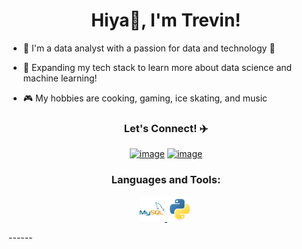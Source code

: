 <h1 align="center">Hiya👋, I'm Trevin! </h1>

- 🔭 I'm a data analyst with a passion for data and technology 🚀

- 🌱 Expanding my tech stack to learn more about data science and machine learning!

- 🎮 My hobbies are cooking, gaming, ice skating, and music 


<h3 align="center">Let's Connect! ✈️</h3>
<div align="center">

[![image](https://img.shields.io/badge/LinkedIn-0077B5?style=for-the-badge&logo=linkedin&logoColor=white)](https://www.linkedin.com/in/trv21/)
[![image](https://img.shields.io/badge/Gmail-D14836?style=for-the-badge&logo=gmail&logoColor=white)](mailto:trevinwilmer@gmail.com)
  
</div>

<h3 align="center">Languages and Tools:</h3>

<p align="center"> 
  <a href="https://www.mysql.com/" target="_blank"> 
    <img src="https://raw.githubusercontent.com/devicons/devicon/master/icons/mysql/mysql-original-wordmark.svg" alt="html5" width="40" height="40"/> 
  </a>
  <a href="https://www.python.org" target="_blank"> 
    <img src="https://raw.githubusercontent.com/devicons/devicon/master/icons/python/python-original.svg" alt="python" width="40" height="40"/> 
  </a>  
</p>
------
